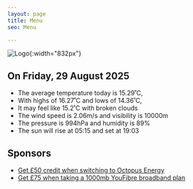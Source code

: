```yaml
---
layout: page
title: Menu
seo: Menu

---
```


![Logo](/images/logo.jpg){:width="832px"}

<!-- weather_marker starts -->
## On Friday, 29 August 2025

- The average temperature today is 15.29˚C,
- With highs of 16.27˚C and lows of 14.36˚C,
- It may feel like 15.2˚C with broken clouds
- The wind speed is 2.06m/s and visibility is 10000m
- The pressure is 994hPa and humidity is 89%
- The sun will rise at 05:15 and set at 19:03

<!-- weather_marker ends -->

## Sponsors

- [Get £50 credit when switching to Octopus Energy](https://bit.ly/3oD1nnS)
- [Get £75 when taking a 1000mb YouFibre broadband plan](https://aklam.io/91zWhU?)
